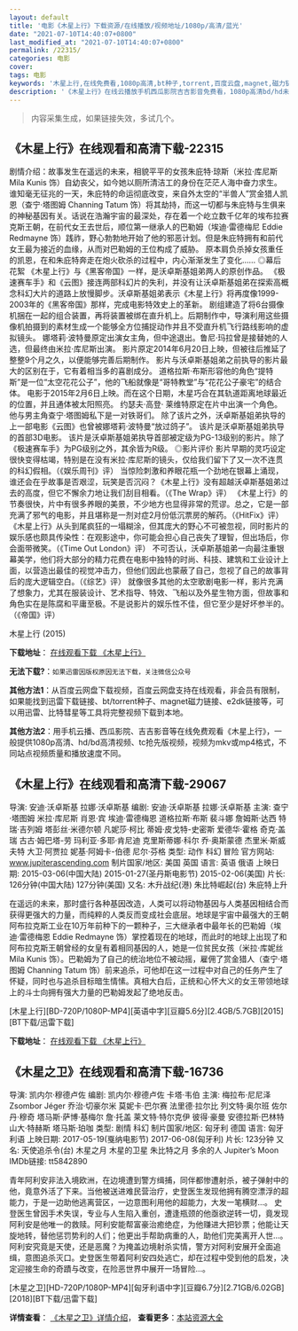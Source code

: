 ```yaml
---
layout: default
title: '电影《木星上行》下载资源/在线播放/视频地址/1080p/高清/蓝光'
date: "2021-07-10T14:40:07+0800"
last_modified_at: "2021-07-10T14:40:07+0800"
permalink: /22315/
categories: 电影
cover:
tags: 电影
keywords: '木星上行,在线免费看,1080p高清,bt种子,torrent,百度云盘,magnet,磁力链,迅雷下载资源'
description: '《木星上行》在线云播放手机西瓜影院吉吉影音免费看，1080p高清bd/hd未删减完整版和tc抢先枪版，mkv/mp4格式，附带bt/torrent种子、magnet/磁力链、百度云盘、网盘资源迅雷下载链接'
---
```


>内容采集生成，如果链接失效，多试几个。


## 《木星上行》在线观看和高清下载-22315

剧情介绍：故事发生在遥远的未来，相貌平平的女孩朱庇特·琼斯（米拉·库尼斯 Mila Kunis 饰）自幼丧父，如今她以厕所清洁工的身份在茫茫人海中奋力求生。谁知毫无征兆的一天，朱庇特的命运彻底改变，来自外太空的“半兽人”赏金猎人凯恩（查宁·塔图姆 Channing Tatum 饰）将其劫持，而这一切都与朱庇特与生俱来的神秘基因有关。话说在浩瀚宇宙的最深处，存在着一个屹立数千亿年的埃布拉赛克斯王朝，在前代女王去世后，顺位第一继承人的巴勒姆（埃迪·雷德梅尼 Eddie Redmayne 饰）践祚，野心勃勃地开始了他的邪恶计划。但是朱庇特拥有和前代女王最为接近的血缘，从而对巴勒姆的王位构成了威胁。   原本肩负杀掉女孩重任的凯恩，在和朱庇特奔走在炮火砍杀的过程中，内心渐渐发生了变化……   ◎幕后花絮   《木星上行》与《黑客帝国》一样，是沃卓斯基姐弟两人的原创作品。   《极速赛车手》和《云图》接连两部科幻片的失利，并没有让沃卓斯基姐弟在探索高概念科幻大片的道路上放慢脚步。沃卓斯基姐弟表示《木星上行》将再度像1999-2003年的《黑客帝国》那样，完成电影特效史上的革新。   剧组建造了将6台摄像机捆在一起的组合装置，再将装置被绑在直升机上。后期制作中，导演利用这些摄像机拍摄到的素材生成一个能够全方位捕捉动作并且不受直升机飞行路线影响的虚拟镜头。   娜塔莉·波特曼原定出演女主角，但中途退出。鲁尼·玛拉曾是接替她的人选，但最终由米拉·库尼斯出演。   影片原定2014年6月20日上映，但被往后推延了整整9个月之久，以便能够完善后期制作。   影片与沃卓斯基姐弟之前执导的影片最大的区别在于，它有着相当多的喜剧成分。   道格拉斯·布斯形容他的角色“提特斯”是一位“太空花花公子”，他的飞船就像是“哥特教堂”与“花花公子豪宅”的结合体。   电影于2015年2月6日上映。而在这个日期，木星巧合在其轨道距离地球最近的位置，并且通体被太阳照亮。   约瑟夫·高登· 莱维特原定在片中出演一个角色。他与男主角查宁·塔图姆私下是一对铁哥们。   除了该片之外，沃卓斯基姐弟执导的上一部电影《云图》也曾被娜塔莉·波特曼“放过鸽子”。   该片是沃卓斯基姐弟执导的首部3D电影。   该片是沃卓斯基姐弟执导首部被定级为PG-13级别的影片。除了《极速赛车手》为PG级别之外，其余皆为R级。   ◎影片评价   影片早期的灵巧设定很快变得枯竭，特别是在没有米拉·库尼斯的镜头，仅给我们留下了又一次不连贯的科幻假相。（《娱乐周刊》评）   当惊险刺激和养眼花瓶一个劲地在银幕上涌现，谁还会在乎故事是否艰涩，玩笑是否沉闷？《木星上行》没有超越沃卓斯基姐弟过去的高度，但它不懈余力地让我们刮目相看。（《The Wrap》评）   《木星上行》的节奏很快，片中有很多养眼的美景，不少地方也显得非常的荒谬。总之，它是一部充满了邪气的电影，并且堪称是一剂对症2月份低沉票房的解药。（《HitFix》评）   《木星上行》从头到尾疯狂的一塌糊涂，但其庞大的野心不可被忽视，同时影片的娱乐感也颇具传染性：在观影途中，你可能会担心自己丧失了理智，但出场后，你会面带微笑。（《Time Out London》评）   不可否认，沃卓斯基姐弟一向最注重银幕美学，他们将大部分的精力花费在电影中独特的时尚、科技、建筑和工业设计上面，以营造出最佳的视觉冲击力，但他们因此也蒙蔽了自己，忽视了自己的故事背后的庞大逻辑空白。（《综艺》评）   就像很多其他的太空歌剧电影一样，影片充满了想象力，尤其在服装设计、艺术指导、特效、飞船以及外星生物方面，但故事和角色实在是陈腐和平庸至极。不是说影片的娱乐性不佳，但它至少是好坏参半的。（《帝国》评）


木星上行 (2015)

**下载地址**： [在线观看下载 《木星上行》](https://www.btbtdy.me/btdy/dy572.html) 


**无法下载?**：`如果迅雷因版权原因无法下载，关注微信公众号 `

**其他方法1**：从百度云网盘下载视频，百度云网盘支持在线观看，非会员有限制，如果能找到迅雷下载链接、bt/torrent种子、magnet磁力链接、e2dk链接等，可以用迅雷、比特彗星等工具将完整视频下载到本地。

**其他方法2**：用手机云播、西瓜影院、吉吉影音等在线免费观看《木星上行》，一般提供1080p高清、hd/bd高清视频、tc抢先版视频，视频为mkv或mp4格式，不同站点视频质量和播放速度不同。


## 《木星上行》在线观看和高清下载-29067

导演: 安迪·沃卓斯基 拉娜·沃卓斯基 编剧: 安迪·沃卓斯基 拉娜·沃卓斯基 主演: 查宁·塔图姆 米拉·库尼斯 肖恩·宾 埃迪·雷德梅恩 道格拉斯·布斯 裴斗娜 詹姆斯·达西 特瑞·吉列姆 塔彭丝·米德尔顿 凡妮莎·柯比 蒂姆·皮戈特-史密斯 爱德华·霍格 奇克·盖瑞 古古·姆巴塔-劳 玛利亚·多耶·肯尼迪 克里斯蒂娜·科尔 乔·奥斯蒙德 杰里米·斯威夫特 大卫·阿贾拉 妮基·阿姆卡-伯德 尼尔·芬格 类型: 动作 科幻 冒险 官方网站: www.jupiterascending.com 制片国家/地区: 美国 英国 语言: 英语 俄语 上映日期: 2015-03-06(中国大陆) 2015-01-27(圣丹斯电影节) 2015-02-06(美国) 片长: 126分钟(中国大陆) 127分钟(美国) 又名: 木升战纪(港) 朱比特崛起(台) 朱庇特上升

在遥远的未来，那时盛行各种基因改造，人类可以将动物基因与人类基因相结合而获得更强大的力量，而纯粹的人类反而变成社会底层。地球是宇宙中最强大的王朝阿布拉克斯工业在10万年前种下的一颗种子，三大继承者中最年长的巴勒姆（埃迪·雷德梅恩 Eddie Redmayne 饰）掌控着现在的地球，而此时的地球上出现了和阿布拉克斯王朝曾经的女皇有着相同基因的人，她是一位贫民女孩（米拉·库妮丝 Mila Kunis 饰）。巴勒姆为了自己的统治地位不被动摇，雇佣了赏金猎人（查宁·塔图姆 Channing Tatum 饰）前来追杀，可他却在这一过程中对自己的任务产生了怀疑，同时也与追杀目标暗生情愫。真相大白后，正统和心怀大义的女王带领地球上的斗士向拥有强大力量的巴勒姆发起了绝地反击。


[木星上行][BD-720P/1080P-MP4][英语中字][豆瓣5.6分][2.4GB/5.7GB][2015][BT下载/迅雷下载]

**下载地址**： [在线观看下载 《木星上行》](https://www.btdx8.com/torrent/jupiter_ascending_2015.html) 


## 《木星之卫》在线观看和高清下载-16736

导演: 凯内尔·穆德卢佐 编剧: 凯内尔·穆德卢佐 卡塔·韦伯 主演: 梅拉布·尼尼泽 Zsombor Jéger 乔治·切豪尔米 莫妮卡·巴尔赛 法里德·拉尔比 列文特·奥尔班 佐尔丹·穆奇 塔马斯·萨博·基梅尔 詹·托盖 莱文特·特尔克伊 彼得·豪曼 安德拉斯·巴林特 山大·特赫斯 塔马斯·珀咖 类型: 剧情 科幻 制片国家/地区: 匈牙利 德国 语言: 匈牙利语 上映日期: 2017-05-19(戛纳电影节) 2017-06-08(匈牙利) 片长: 123分钟 又名: 天使追杀令(台) 木星之月 木星的卫星 朱比特之月 多余的人 Jupiter’s Moon IMDb链接: tt5842890

青年阿利安非法入境欧洲，在边境遭到警方缉捕，同伴都惨遭射杀，被子弹射中的他，竟意外活了下来。当他被送进难民营治疗，史登医生发现他拥有腾空漂浮的超能力，于是一边助他逃离营区，一边意图利用他的超能力，大发一笔横财…。 史登医生曾因手术失误，专业与人生陷入重创，遭逢瓶颈的他亟欲逆转一切，竟发现阿利安是他唯一的救赎。阿利安能帮富豪治癒绝症，为他赚进大把钞票；他能让天旋地转，替他惩罚势利的人们；他更出手帮助病重的人，助他们完美离开人世…。 阿利安究竟是天使，还是恶魔？为掩盖边境射杀实情，警方对阿利安展开全面追缉，意图追杀灭口。史登医生带着阿利安四处逃亡，却在过程中受到他的启发，决定迎接生命的奇蹟与改变，在险恶世界中展开一场冒险…。


[木星之卫][HD-720P/1080P-MP4][匈牙利语中字][豆瓣6.7分][2.71GB/6.02GB][2018][BT下载/迅雷下载]

**详情查看**： [《木星之卫》详情介绍](/movie/16736/)， **查看更多**：[本站资源大全](/movie/t/all/)

